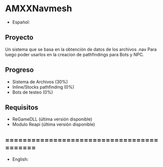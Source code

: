 # AMXXNavmesh

 - Español:

## Proyecto
Un sistema que se basa en la obtención de datos de los archivos .nav
Para luego poder usarlos en la creacion de pathfindings para Bots y NPC.

## Progreso
* Sistema de Archivos (30%)
* Inline/Stocks pathfinding (0%)
* Bots de testeo (0%)

## Requisitos
* ReGameDLL (última versión disponible)
* Modulo Reapi (última versión disponible)

## ==========================================

- English:
